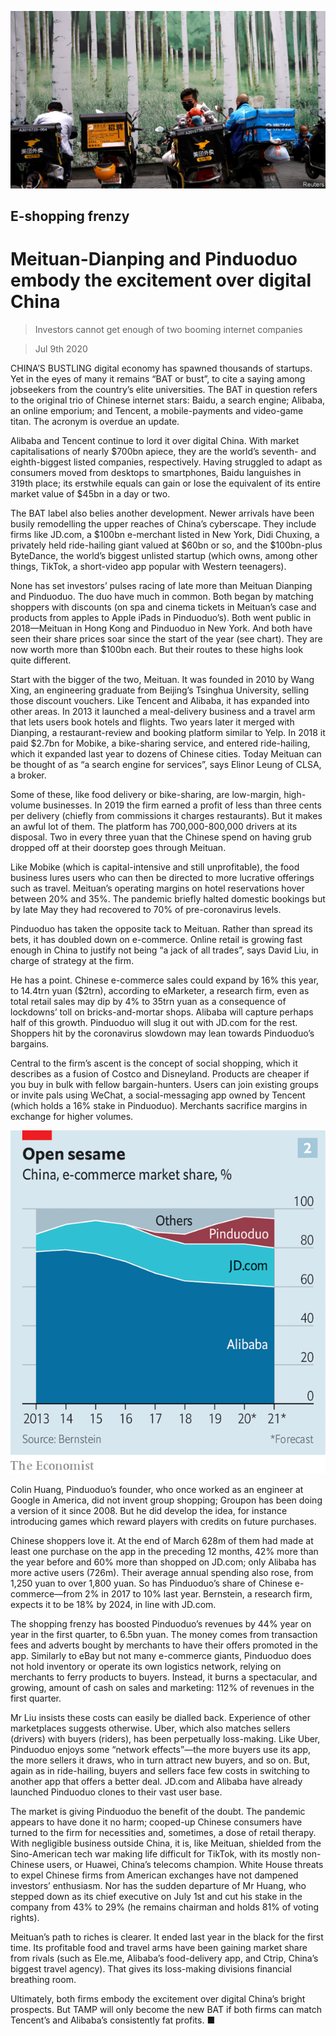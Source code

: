 ![](./images/20200711_WBP002.jpg)

## E-shopping frenzy

# Meituan-Dianping and Pinduoduo embody the excitement over digital China

> Investors cannot get enough of two booming internet companies

> Jul 9th 2020

CHINA’S BUSTLING digital economy has spawned thousands of startups. Yet in the eyes of many it remains “BAT or bust”, to cite a saying among jobseekers from the country’s elite universities. The BAT in question refers to the original trio of Chinese internet stars: Baidu, a search engine; Alibaba, an online emporium; and Tencent, a mobile-payments and video-game titan. The acronym is overdue an update.

Alibaba and Tencent continue to lord it over digital China. With market capitalisations of nearly $700bn apiece, they are the world’s seventh- and eighth-biggest listed companies, respectively. Having struggled to adapt as consumers moved from desktops to smartphones, Baidu languishes in 319th place; its erstwhile equals can gain or lose the equivalent of its entire market value of $45bn in a day or two.

The BAT label also belies another development. Newer arrivals have been busily remodelling the upper reaches of China’s cyberscape. They include firms like JD.com, a $100bn e-merchant listed in New York, Didi Chuxing, a privately held ride-hailing giant valued at $60bn or so, and the $100bn-plus ByteDance, the world’s biggest unlisted startup (which owns, among other things, TikTok, a short-video app popular with Western teenagers).

None has set investors’ pulses racing of late more than Meituan Dianping and Pinduoduo. The duo have much in common. Both began by matching shoppers with discounts (on spa and cinema tickets in Meituan’s case and products from apples to Apple iPads in Pinduoduo’s). Both went public in 2018—Meituan in Hong Kong and Pinduoduo in New York. And both have seen their share prices soar since the start of the year (see chart). They are now worth more than $100bn each. But their routes to these highs look quite different.

Start with the bigger of the two, Meituan. It was founded in 2010 by Wang Xing, an engineering graduate from Beijing’s Tsinghua University, selling those discount vouchers. Like Tencent and Alibaba, it has expanded into other areas. In 2013 it launched a meal-delivery business and a travel arm that lets users book hotels and flights. Two years later it merged with Dianping, a restaurant-review and booking platform similar to Yelp. In 2018 it paid $2.7bn for Mobike, a bike-sharing service, and entered ride-hailing, which it expanded last year to dozens of Chinese cities. Today Meituan can be thought of as “a search engine for services”, says Elinor Leung of CLSA, a broker.

Some of these, like food delivery or bike-sharing, are low-margin, high-volume businesses. In 2019 the firm earned a profit of less than three cents per delivery (chiefly from commissions it charges restaurants). But it makes an awful lot of them. The platform has 700,000-800,000 drivers at its disposal. Two in every three yuan that the Chinese spend on having grub dropped off at their doorstep goes through Meituan.

Like Mobike (which is capital-intensive and still unprofitable), the food business lures users who can then be directed to more lucrative offerings such as travel. Meituan’s operating margins on hotel reservations hover between 20% and 35%. The pandemic briefly halted domestic bookings but by late May they had recovered to 70% of pre-coronavirus levels.

Pinduoduo has taken the opposite tack to Meituan. Rather than spread its bets, it has doubled down on e-commerce. Online retail is growing fast enough in China to justify not being “a jack of all trades”, says David Liu, in charge of strategy at the firm.

He has a point. Chinese e-commerce sales could expand by 16% this year, to 14.4trn yuan ($2trn), according to eMarketer, a research firm, even as total retail sales may dip by 4% to 35trn yuan as a consequence of lockdowns’ toll on bricks-and-mortar shops. Alibaba will capture perhaps half of this growth. Pinduoduo will slug it out with JD.com for the rest. Shoppers hit by the coronavirus slowdown may lean towards Pinduoduo’s bargains. 

Central to the firm’s ascent is the concept of social shopping, which it describes as a fusion of Costco and Disneyland. Products are cheaper if you buy in bulk with fellow bargain-hunters. Users can join existing groups or invite pals using WeChat, a social-messaging app owned by Tencent (which holds a 16% stake in Pinduoduo). Merchants sacrifice margins in exchange for higher volumes.

![](./images/20200711_WBC338.png)

Colin Huang, Pinduoduo’s founder, who once worked as an engineer at Google in America, did not invent group shopping; Groupon has been doing a version of it since 2008. But he did develop the idea, for instance introducing games which reward players with credits on future purchases.

Chinese shoppers love it. At the end of March 628m of them had made at least one purchase on the app in the preceding 12 months, 42% more than the year before and 60% more than shopped on JD.com; only Alibaba has more active users (726m). Their average annual spending also rose, from 1,250 yuan to over 1,800 yuan. So has Pinduoduo’s share of Chinese e-commerce—from 2% in 2017 to 10% last year. Bernstein, a research firm, expects it to be 18% by 2024, in line with JD.com.

The shopping frenzy has boosted Pinduoduo’s revenues by 44% year on year in the first quarter, to 6.5bn yuan. The money comes from transaction fees and adverts bought by merchants to have their offers promoted in the app. Similarly to eBay but not many e-commerce giants, Pinduoduo does not hold inventory or operate its own logistics network, relying on merchants to ferry products to buyers. Instead, it burns a spectacular, and growing, amount of cash on sales and marketing: 112% of revenues in the first quarter.

Mr Liu insists these costs can easily be dialled back. Experience of other marketplaces suggests otherwise. Uber, which also matches sellers (drivers) with buyers (riders), has been perpetually loss-making. Like Uber, Pinduoduo enjoys some “network effects”—the more buyers use its app, the more sellers it draws, who in turn attract new buyers, and so on. But, again as in ride-hailing, buyers and sellers face few costs in switching to another app that offers a better deal. JD.com and Alibaba have already launched Pinduoduo clones to their vast user base.

The market is giving Pinduoduo the benefit of the doubt. The pandemic appears to have done it no harm; cooped-up Chinese consumers have turned to the firm for necessities and, sometimes, a dose of retail therapy. With negligible business outside China, it is, like Meituan, shielded from the Sino-American tech war making life difficult for TikTok, with its mostly non-Chinese users, or Huawei, China’s telecoms champion. White House threats to expel Chinese firms from American exchanges have not dampened investors’ enthusiasm. Nor has the sudden departure of Mr Huang, who stepped down as its chief executive on July 1st and cut his stake in the company from 43% to 29% (he remains chairman and holds 81% of voting rights).

Meituan’s path to riches is clearer. It ended last year in the black for the first time. Its profitable food and travel arms have been gaining market share from rivals (such as Ele.me, Alibaba’s food-delivery app, and Ctrip, China’s biggest travel agency). That gives its loss-making divisions financial breathing room.

Ultimately, both firms embody the excitement over digital China’s bright prospects. But TAMP will only become the new BAT if both firms can match Tencent’s and Alibaba’s consistently fat profits. ■